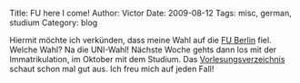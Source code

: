 Title: FU here I come!
Author: Victor
Date: 2009-08-12
Tags: misc, german, studium
Category: blog

Hiermit möchte ich verkünden, dass meine Wahl auf die [FU Berlin][1] fiel. Welche Wahl? Na die UNI-Wahl! Nächste Woche gehts dann los mit der Immatrikulation, im Oktober mit dem Studium. Das [Vorlesungsverzeichnis][2] schaut schon mal gut aus. Ich freu mich auf jeden Fall! 


[1]: http://www.fu-berlin.de/
[2]: https://www.mi.fu-berlin.de/kvv/semester.htm?iid=1